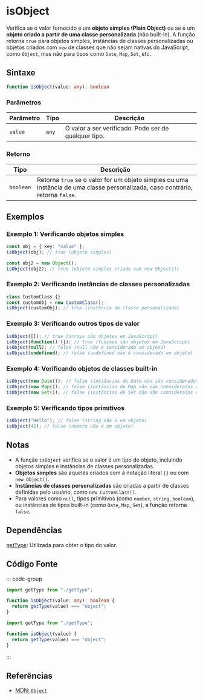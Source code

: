 # isObject  
Verifica se o valor fornecido é um **objeto simples (Plain Object)** ou se é um **objeto criado a partir de uma classe personalizada** (não built-in). A função retorna `true` para objetos simples, instâncias de classes personalizadas ou objetos criados com `new` de classes que não sejam nativas do JavaScript, como `Object`, mas não para tipos como `Date`, `Map`, `Set`, etc.

## Sintaxe
```typescript
function isObject(value: any): boolean
```

### Parâmetros

| Parâmetro | Tipo      | Descrição                               |
|-----------|-----------|-----------------------------------------|
| `value`   | `any`     | O valor a ser verificado. Pode ser de qualquer tipo. |

### Retorno

| Tipo     | Descrição                                  |
|----------|--------------------------------------------|
| `boolean`| Retorna `true` se o valor for um objeto simples ou uma instância de uma classe personalizada, caso contrário, retorna `false`. |

## Exemplos

### Exemplo 1: Verificando objetos simples
```typescript
const obj = { key: "value" };
isObject(obj); // true (objeto simples)

const obj2 = new Object();
isObject(obj2); // true (objeto simples criado com new Object())
```

### Exemplo 2: Verificando instâncias de classes personalizadas
```typescript
class CustomClass {}
const customObj = new CustomClass();
isObject(customObj); // true (instância de classe personalizada)
```

### Exemplo 3: Verificando outros tipos de valor
```typescript
isObject([]); // true (arrays são objetos em JavaScript)
isObject(function() {}); // true (funções são objetos em JavaScript)
isObject(null); // false (null não é considerado um objeto)
isObject(undefined); // false (undefined não é considerado um objeto)
```

### Exemplo 4: Verificando objetos de classes built-in
```typescript
isObject(new Date()); // false (instâncias de Date não são consideradas como objetos criados por classes personalizadas)
isObject(new Map()); // false (instâncias de Map não são consideradas como objetos criados por classes personalizadas)
isObject(new Set()); // false (instâncias de Set não são consideradas como objetos criados por classes personalizadas)
```

### Exemplo 5: Verificando tipos primitivos
```typescript
isObject("Hello"); // false (string não é um objeto)
isObject(42); // false (número não é um objeto)
```

## Notas
- A função `isObject` verifica se o valor é um tipo de objeto, incluindo objetos simples e instâncias de classes personalizadas.
- **Objetos simples** são aqueles criados com a notação literal `{}` ou com `new Object()`.
- **Instâncias de classes personalizadas** são criadas a partir de classes definidas pelo usuário, como `new CustomClass()`.
- Para valores como `null`, tipos primitivos (como `number`, `string`, `boolean`), ou instâncias de tipos built-in (como `Date`, `Map`, `Set`), a função retorna `false`.

## Dependências
[getType](./getType.md): Utilizada para obter o tipo do valor.

## Código Fonte
::: code-group

```typescript
import getType from "./getType";

function isObject(value: any): boolean {
  return getType(value) === "object";
}
```

```javascript
import getType from "./getType";

function isObject(value) {
  return getType(value) === "object";
}
```
:::

## Referências
- [MDN: `Object`](https://developer.mozilla.org/en-US/docs/Web/JavaScript/Reference/Global_Objects/Object)